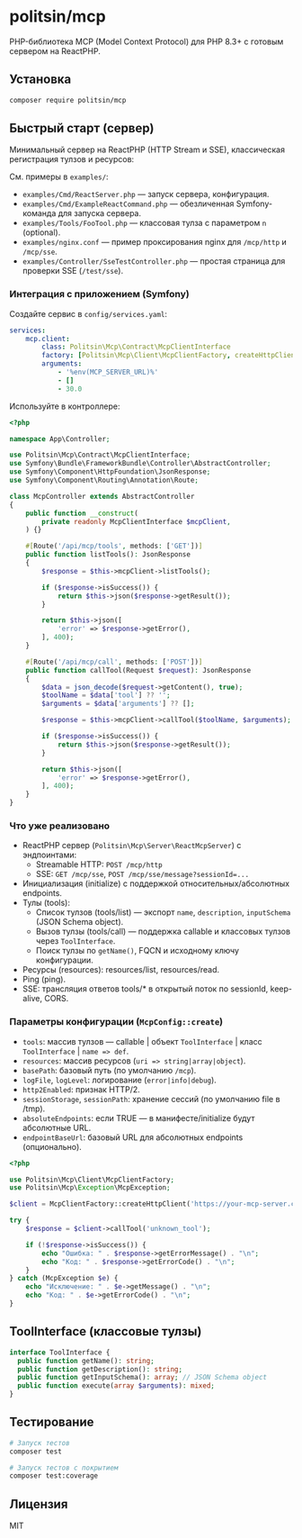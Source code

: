 # politsin/mcp

PHP-библиотека MCP (Model Context Protocol) для PHP 8.3+ с готовым сервером на ReactPHP.

## Установка

```bash
composer require politsin/mcp
```

## Быстрый старт (сервер)

Минимальный сервер на ReactPHP (HTTP Stream и SSE), классическая регистрация тулзов и ресурсов:

См. примеры в `examples/`:
- `examples/Cmd/ReactServer.php` — запуск сервера, конфигурация.
- `examples/Cmd/ExampleReactCommand.php` — обезличенная Symfony-команда для запуска сервера.
- `examples/Tools/FooTool.php` — классовая тулза с параметром `n` (optional).
- `examples/nginx.conf` — пример проксирования nginx для `/mcp/http` и `/mcp/sse`.
- `examples/Controller/SseTestController.php` — простая страница для проверки SSE (`/test/sse`).

### Интеграция с приложением (Symfony)

Создайте сервис в `config/services.yaml`:

```yaml
services:
    mcp.client:
        class: Politsin\Mcp\Contract\McpClientInterface
        factory: [Politsin\Mcp\Client\McpClientFactory, createHttpClient]
        arguments:
            - '%env(MCP_SERVER_URL)%'
            - []
            - 30.0
```

Используйте в контроллере:

```php
<?php

namespace App\Controller;

use Politsin\Mcp\Contract\McpClientInterface;
use Symfony\Bundle\FrameworkBundle\Controller\AbstractController;
use Symfony\Component\HttpFoundation\JsonResponse;
use Symfony\Component\Routing\Annotation\Route;

class McpController extends AbstractController
{
    public function __construct(
        private readonly McpClientInterface $mcpClient,
    ) {}

    #[Route('/api/mcp/tools', methods: ['GET'])]
    public function listTools(): JsonResponse
    {
        $response = $this->mcpClient->listTools();

        if ($response->isSuccess()) {
            return $this->json($response->getResult());
        }

        return $this->json([
            'error' => $response->getError(),
        ], 400);
    }

    #[Route('/api/mcp/call', methods: ['POST'])]
    public function callTool(Request $request): JsonResponse
    {
        $data = json_decode($request->getContent(), true);
        $toolName = $data['tool'] ?? '';
        $arguments = $data['arguments'] ?? [];

        $response = $this->mcpClient->callTool($toolName, $arguments);

        if ($response->isSuccess()) {
            return $this->json($response->getResult());
        }

        return $this->json([
            'error' => $response->getError(),
        ], 400);
    }
}
```

### Что уже реализовано

- ReactPHP сервер (`Politsin\Mcp\Server\ReactMcpServer`) с эндпоинтами:
  - Streamable HTTP: `POST /mcp/http`
  - SSE: `GET /mcp/sse`, `POST /mcp/sse/message?sessionId=...`
- Инициализация (initialize) с поддержкой относительных/абсолютных endpoints.
- Тулы (tools):
  - Список тулзов (tools/list) — экспорт `name`, `description`, `inputSchema` (JSON Schema object).
  - Вызов тулзы (tools/call) — поддержка callable и классовых тулзов через `ToolInterface`.
  - Поиск тулзы по `getName()`, FQCN и исходному ключу конфигурации.
- Ресурсы (resources): resources/list, resources/read.
- Ping (ping).
- SSE: трансляция ответов tools/* в открытый поток по sessionId, keep-alive, CORS.

### Параметры конфигурации (`McpConfig::create`)

- `tools`: массив тулзов — callable | объект `ToolInterface` | класс `ToolInterface` | `name => def`.
- `resources`: массив ресурсов (`uri => string|array|object`).
- `basePath`: базовый путь (по умолчанию `/mcp`).
- `logFile`, `logLevel`: логирование (`error|info|debug`).
- `http2Enabled`: признак HTTP/2.
- `sessionStorage`, `sessionPath`: хранение сессий (по умолчанию file в /tmp).
- `absoluteEndpoints`: если TRUE — в манифесте/initialize будут абсолютные URL.
- `endpointBaseUrl`: базовый URL для абсолютных endpoints (опционально).

```php
<?php

use Politsin\Mcp\Client\McpClientFactory;
use Politsin\Mcp\Exception\McpException;

$client = McpClientFactory::createHttpClient('https://your-mcp-server.com');

try {
    $response = $client->callTool('unknown_tool');

    if (!$response->isSuccess()) {
        echo "Ошибка: " . $response->getErrorMessage() . "\n";
        echo "Код: " . $response->getErrorCode() . "\n";
    }
} catch (McpException $e) {
    echo "Исключение: " . $e->getMessage() . "\n";
    echo "Код: " . $e->getErrorCode() . "\n";
}
```

## ToolInterface (классовые тулзы)

```php
interface ToolInterface {
  public function getName(): string;
  public function getDescription(): string;
  public function getInputSchema(): array; // JSON Schema object
  public function execute(array $arguments): mixed;
}
```

## Тестирование

```bash
# Запуск тестов
composer test

# Запуск тестов с покрытием
composer test:coverage
```

## Лицензия

MIT
